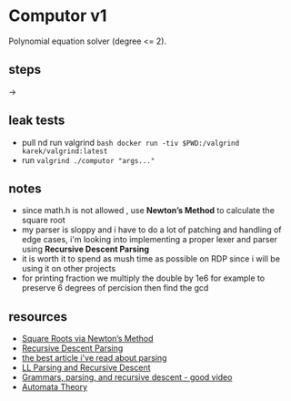 # Computor v1
  Polynomial equation solver (degree <= 2).
## steps
-> 
## leak tests
- pull nd run valgrind ```bash docker run -tiv $PWD:/valgrind karek/valgrind:latest ```
- run ```valgrind ./computor "args..." ```

## notes
- since math.h is not allowed , use **Newton’s Method** to calculate the square root
- my parser is sloppy and i have to do a lot of patching and handling of edge cases, i'm looking into implementing a proper lexer and parser using  **Recursive Descent Parsing** 
- it is worth it to spend as mush time as possible on RDP since i will be using it on other projects
- for printing fraction we multiply the double by 1e6 for example to preserve 6 degrees of percision then find the gcd

## resources
- [Square Roots via Newton’s Method](https://math.mit.edu/~stevenj/18.335/newton-sqrt.pdf)
- [Recursive Descent Parsing](https://www.youtube.com/watch?v=SToUyjAsaFk&ab_channel=hhp3)
- [the best article i've read about parsing](https://craftinginterpreters.com/scanning.html)
- [LL Parsing and Recursive Descent ](https://blog.jeffsmits.net/ll-parsing-recursive-descent/)
- [Grammars, parsing, and recursive descent - good video](https://www.youtube.com/watch?v=ENKT0Z3gldE&ab_channel=KayLack)
- [Automata Theory](https://cs.stanford.edu/people/eroberts/courses/soco/projects/2004-05/automata-theory/basics.html)